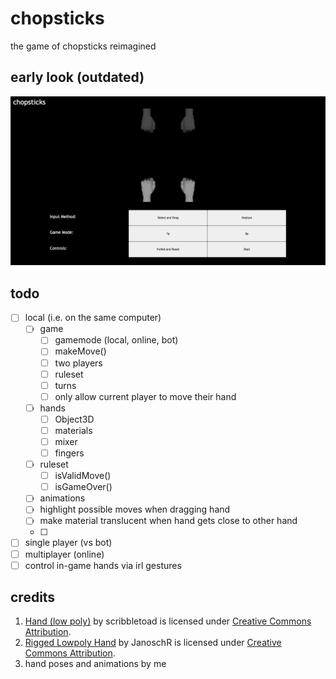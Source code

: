 # chopsticks

the game of chopsticks reimagined

## early look (outdated)

![preview of game](./early-look.png "is this tuff group leader?")

## todo

- [ ] local (i.e. on the same computer)
    - [ ] game
        - [ ] gamemode (local, online, bot)
        - [ ] makeMove()
        - [ ] two players
        - [ ] ruleset
        - [ ] turns
        - [ ] only allow current player to move their hand
    - [ ] hands
        - [ ] Object3D
        - [ ] materials
        - [ ] mixer 
        - [ ] fingers
    - [ ] ruleset
        - [ ] isValidMove()
        - [ ] isGameOver()
    - [ ] animations
    - [ ] highlight possible moves when dragging hand
    - [ ] make material translucent when hand gets close to other hand
    - [ ] 
- [ ] single player (vs bot)
- [ ] multiplayer (online)
- [ ] control in-game hands via irl gestures

## credits

1. [Hand (low poly)](https://skfb.ly/Dr9p "sketchfab.com") by scribbletoad is licensed under [Creative Commons Attribution](http://creativecommons.org/licenses/by/4.0/ "license").
2. [Rigged Lowpoly Hand](https://skfb.ly/6RoCG "sketchfab.com") by JanoschR is licensed under [Creative Commons Attribution](http://creativecommons.org/licenses/by/4.0/ "license").
3. hand poses and animations by me
